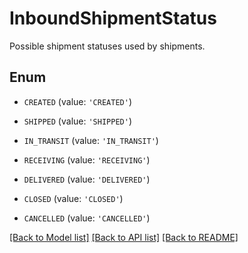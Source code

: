 # InboundShipmentStatus

Possible shipment statuses used by shipments.

## Enum

* `CREATED` (value: `'CREATED'`)

* `SHIPPED` (value: `'SHIPPED'`)

* `IN_TRANSIT` (value: `'IN_TRANSIT'`)

* `RECEIVING` (value: `'RECEIVING'`)

* `DELIVERED` (value: `'DELIVERED'`)

* `CLOSED` (value: `'CLOSED'`)

* `CANCELLED` (value: `'CANCELLED'`)

[[Back to Model list]](../README.md#documentation-for-models) [[Back to API list]](../README.md#documentation-for-api-endpoints) [[Back to README]](../README.md)


